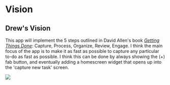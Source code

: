 # Vision


## Drew's Vision

This app will implement the 5 steps outlined in David Allen's book *[Getting Things Done](https://gettingthingsdone.com/)*: Capture, Process, Organize, Review, Engage. I think the main focus of the app is to make it as fast as possible to capture any particular to-do as fast as possible. I think this can be done by always showing the (+) fab button, and eventually adding a homescreen widget that opens up into the 'capture new task' screen.

![](https://imgur.com/download/b7OFEh0)
